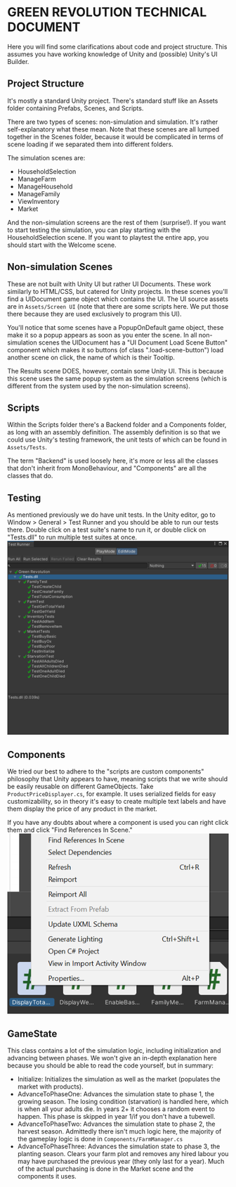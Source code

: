 # GREEN REVOLUTION TECHNICAL DOCUMENT

Here you will find some clarifications about code and project structure. This assumes you have working knowledge of Unity and (possible) Unity's UI Builder.

## Project Structure
It's mostly a standard Unity project. There's standard stuff like an Assets folder containing Prefabs, Scenes, and Scripts.

There are two types of scenes: non-simulation and simulation. It's rather self-explanatory what these mean. Note that these scenes are all lumped together in the Scenes folder, because it would be complicated in terms of scene loading if we separated them into different folders.

The simulation scenes are:
- HouseholdSelection
- ManageFarm
- ManageHousehold
- ManageFamily
- ViewInventory
- Market

And the non-simulation screens are the rest of them (surprise!). If you want to start testing the simulation, you can play starting with the HouseholdSelection scene. If you want to playtest the entire app, you should start with the Welcome scene.

## Non-simulation Scenes
These are not built with Unity UI but rather UI Documents. These work similarly to HTML/CSS, but catered for Unity projects. In these scenes you'll find a UIDocument game object which contains the UI. The UI source assets are in `Assets/Screen UI` (note that there are some scripts here. We put those there because they are used exclusively to program this UI).

You'll notice that some scenes have a PopupOnDefault game object, these make it so a popup appears as soon as you enter the scene. In all non-simulation scenes the UIDocument has a "UI Document Load Scene Button" component which makes it so buttons (of class ".load-scene-button") load another scene on click, the name of which is their Tooltip.

The Results scene DOES, however, contain some Unity UI. This is because this scene uses the same popup system as the simulation screens (which is different from the system used by the non-simulation screens).

## Scripts
Within the Scripts folder there's a Backend folder and a Components folder, as long with an assembly definition. The assembly definition is so that we could use Unity's testing framework, the unit tests of which can be found in `Assets/Tests`.

The term "Backend" is used loosely here, it's more or less all the classes that don't inherit from MonoBehaviour, and "Components" are all the classes that do.

## Testing
As mentioned previously we do have unit tests. In the Unity editor, go to Window > General > Test Runner and you should be able to run our tests there. Double click on a test suite's name to run it, or double click on "Tests.dll" to run multiple test suites at once.
![test runner](DocumentImages/test-runner.png)

## Components
We tried our best to adhere to the "scripts are custom components" philosophy that Unity appears to have, meaning scripts that we write should be easily reusable on different GameObjects. Take `ProductPriceDisplayer.cs`, for example. It uses serialized fields for easy customizability, so in theory it's easy to create multiple text labels and have them display the price of any product in the market.

If you have any doubts about where a component is used you can right click them and click "Find References In Scene."
![find references](DocumentImages/find-references.png)

## GameState
This class contains a lot of the simulation logic, including initialization and advancing between phases. We won't give an in-depth explanation here because you should be able to read the code yourself, but in summary:
- Initialize: Initializes the simulation as well as the market (populates the market with products).
- AdvanceToPhaseOne: Advances the simulation state to phase 1, the growing season. The losing condition (starvation) is handled here, which is when all your adults die. In years 2+ it chooses a random event to happen. This phase is skipped in year 1/if you don't have a tubewell.
- AdvanceToPhaseTwo: Advances the simulation state to phase 2, the harvest season. Admittedly there isn't much logic here, the majority of the gameplay logic is done in `Components/FarmManager.cs`
- AdvanceToPhaseThree: Advances the simulation state to phase 3, the planting season. Clears your farm plot and removes any hired labour you may have purchased the previous year (they only last for a year). Much of the actual purchasing is done in the Market scene and the components it uses.